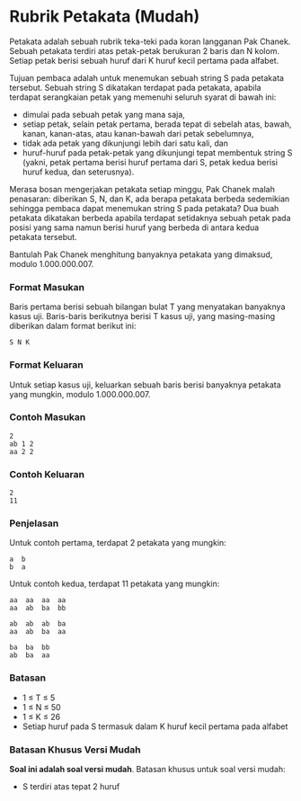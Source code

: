 # Rubrik Petakata (Mudah)

Petakata adalah sebuah rubrik teka-teki pada koran langganan Pak Chanek. Sebuah petakata terdiri atas petak-petak berukuran 2 baris dan N kolom. Setiap petak berisi sebuah huruf dari K huruf kecil pertama pada alfabet.

Tujuan pembaca adalah untuk menemukan sebuah string S pada petakata tersebut. Sebuah string S dikatakan terdapat pada petakata, apabila terdapat serangkaian petak yang memenuhi seluruh syarat di bawah ini:

- dimulai pada sebuah petak yang mana saja,
- setiap petak, selain petak pertama, berada tepat di sebelah atas, bawah, kanan, kanan-atas, atau kanan-bawah dari petak sebelumnya,
- tidak ada petak yang dikunjungi lebih dari satu kali, dan
- huruf-huruf pada petak-petak yang dikunjungi tepat membentuk string S (yakni, petak pertama berisi huruf pertama dari S, petak kedua berisi huruf kedua, dan seterusnya).

Merasa bosan mengerjakan petakata setiap minggu, Pak Chanek malah penasaran: diberikan S, N, dan K, ada berapa petakata berbeda sedemikian sehingga pembaca dapat menemukan string S pada petakata? Dua buah petakata dikatakan berbeda apabila terdapat setidaknya sebuah petak pada posisi yang sama namun berisi huruf yang berbeda di antara kedua petakata tersebut.

Bantulah Pak Chanek menghitung banyaknya petakata yang dimaksud, modulo 1.000.000.007.

### Format Masukan

Baris pertama berisi sebuah bilangan bulat T yang menyatakan banyaknya kasus uji. Baris-baris berikutnya berisi T kasus uji, yang masing-masing diberikan dalam format berikut ini:

```
S N K
```

### Format Keluaran

Untuk setiap kasus uji, keluarkan sebuah baris berisi banyaknya petakata yang mungkin, modulo 1.000.000.007.

### Contoh Masukan

```
2
ab 1 2
aa 2 2
```

### Contoh Keluaran

```
2
11
```

### Penjelasan

Untuk contoh pertama, terdapat 2 petakata yang mungkin:

```
a  b
b  a
```

Untuk contoh kedua, terdapat 11 petakata yang mungkin:

```
aa  aa  aa  aa
aa  ab  ba  bb

ab  ab  ab  ba
aa  ab  ba  aa

ba  ba  bb
ab  ba  aa
```

### Batasan

- 1 ≤ T ≤ 5
- 1 ≤ N ≤ 50
- 1 ≤ K ≤ 26
- Setiap huruf pada S termasuk dalam K huruf kecil pertama pada alfabet

### Batasan Khusus Versi Mudah

**Soal ini adalah soal versi mudah**. Batasan khusus untuk soal versi mudah:

- S terdiri atas tepat 2 huruf

